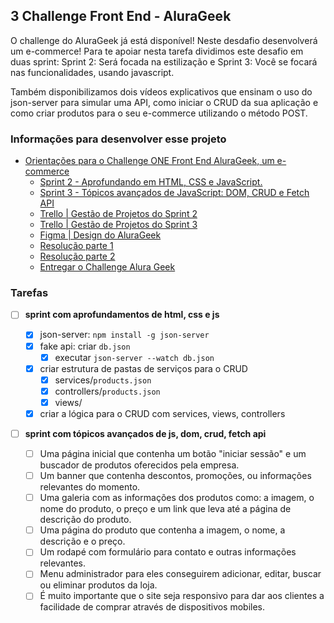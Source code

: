 ## 3 Challenge Front End - AluraGeek

O challenge do AluraGeek já está disponível! Neste desdafio desenvolverá um e-commerce! Para te apoiar nesta tarefa dividimos este desafio em duas sprint: Sprint 2: Será focada na estilização e Sprint 3: Você se focará nas funcionalidades, usando javascript.

Também disponibilizamos dois vídeos explicativos que ensinam o uso do json-server para simular uma API, como iniciar o CRUD da sua aplicação e como criar produtos para o seu e-commerce utilizando o método POST.

### Informações para desenvolver esse projeto

- [Orientações para o Challenge ONE Front End AluraGeek, um e-commerce](https://www.alura.com.br/challenges/oracle-one-front-end/alurageek)
    - [Sprint 2 - Aprofundando em HTML, CSS e JavaScript.](https://www.alura.com.br/challenges/oracle-one-front-end/alurageek/alurageek-sprint02)
    - [Sprint 3 - Tópicos avançados de JavaScript: DOM, CRUD e Fetch API](https://www.alura.com.br/challenges/oracle-one-front-end/alurageek/alurageek-sprint03)
    - [Trello | Gestão de Projetos do Sprint 2](https://trello.com/b/bxHIfqKl/sprint-2)
    - [Trello | Gestão de Projetos do Sprint 3](https://trello.com/b/2Oo43Lwt/sprint-3)
    - [Figma | Design do AluraGeek](https://www.figma.com/file/itJpWbvHxSUcUeMPy1lmof/AluraGeek?node-id=0%3A1&mode=dev)
    - [Resolução parte 1](https://www.youtube.com/watch?v=nn6TcAkSsgY)
    - [Resolução parte 2](https://www.youtube.com/watch?v=0mjdQEiQQhs)
    - [Entregar o Challenge Alura Geek](https://lp.alura.com.br/alura-latam-entrega-challenge-one-portugues-front-end)

### Tarefas

- [ ] **sprint com aprofundamentos de html, css e js**
    - [x] json-server: `npm install -g json-server`
    - [x] fake api: criar `db.json`
      - [x] executar `json-server --watch db.json`
    - [x] criar estrutura de pastas de serviços para o CRUD
      - [x] services/`products.json`
      - [x] controllers/`products.json`
      - [x] views/
    - [x] criar a lógica para o CRUD com services, views, controllers

- [ ] **sprint com tópicos avançados de js, dom, crud, fetch api**

  - [ ] Uma página inicial que contenha um botão "iniciar sessão" e um buscador de produtos oferecidos pela empresa.
  - [ ] Um banner que contenha descontos, promoções, ou informações relevantes do momento.
  - [ ] Uma galeria com as informações dos produtos como: a imagem, o nome do produto, o preço e um link que leva até a página de descrição do produto.
  - [ ] Uma página do produto que contenha a imagem, o nome, a descrição e o preço.
  - [ ] Um rodapé com formulário para contato e outras informações relevantes.
  - [ ] Menu administrador para eles conseguirem adicionar, editar, buscar ou eliminar produtos da loja. 
  - [ ] É muito importante que o site seja responsivo para dar aos clientes a facilidade de comprar através de dispositivos mobiles.